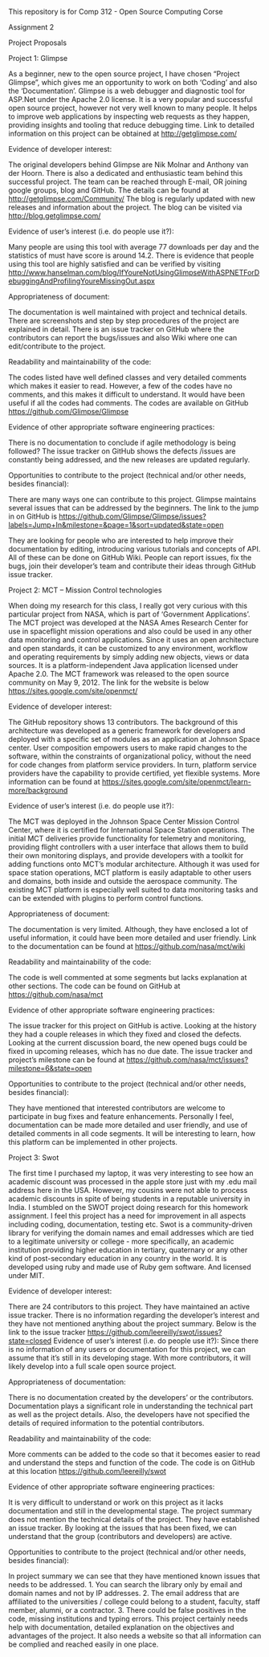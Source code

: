 This repository is for Comp 312 - Open Source Computing Corse


Assignment 2

Project Proposals

Project 1: Glimpse

As a beginner, new to the open source project, I have chosen “Project Glimpse”, which gives me an opportunity to work on both ‘Coding’ and also the ‘Documentation’. Glimpse is a web debugger and diagnostic tool for ASP.Net under the Apache 2.0 license. It is a very popular and successful open source project, however not very well known to many people. It helps to improve web applications by inspecting web requests as they happen, providing insights and tooling that reduce debugging time. Link to detailed information on this project can be obtained at http://getglimpse.com/

Evidence of developer interest:

The original developers behind Glimpse are Nik Molnar and Anthony van der Hoorn. There is also a dedicated and enthusiastic team behind this successful project. The team can be reached through E-mail, OR joining google groups, blog and GitHub. The details can be found at http://getglimpse.com/Community/
The blog is regularly updated with new releases and information about the project. The blog can be visited via http://blog.getglimpse.com/

Evidence of user’s interest (i.e. do people use it?):

Many people are using this tool with average 77 downloads per day and the statistics of must have score is around 14.2. There is evidence that people using this tool are highly satisfied and can be verified by visiting http://www.hanselman.com/blog/IfYoureNotUsingGlimpseWithASPNETForDebuggingAndProfilingYoureMissingOut.aspx

Appropriateness of document:

The documentation is well maintained with project and technical details. There are screenshots and step by step procedures of the project are explained in detail. There is an issue tracker on GitHub where the contributors can report the bugs/issues and also Wiki where one can edit/contribute to the project.

Readability and maintainability of the code:

The codes listed have well defined classes and very detailed comments which makes it easier to read. However, a few of the codes have no comments, and this makes it difficult to understand. It would have been useful if all the codes had comments. The codes are available on GitHub https://github.com/Glimpse/Glimpse

Evidence of other appropriate software engineering practices:

There is no documentation to conclude if agile methodology is being followed? The issue tracker on GitHub shows the defects /issues are constantly being addressed, and the new releases are updated regularly.

Opportunities to contribute to the project (technical and/or other needs, besides financial):

There are many ways one can contribute to this project. Glimpse maintains several issues that can be addressed by the beginners. The link to the jump in on GitHub is https://github.com/Glimpse/Glimpse/issues?labels=Jump+In&milestone=&page=1&sort=updated&state=open

They are looking for people who are interested to help improve their documentation by editing, introducing various tutorials and concepts of API. All of these can be done on GitHub Wiki. People can report issues, fix the bugs, join their developer’s team and contribute their ideas through GitHub issue tracker.

Project 2: MCT – Mission Control technologies

When doing my research for this class, I really got very curious with this particular project from NASA, which is part of ‘Government Applications’. The MCT project was developed at the NASA Ames Research Center for use in spaceflight mission operations and also could be used in any other data monitoring and control applications. Since it uses an open architecture and open standards, it can be customized to any environment, workflow and operating requirements by simply adding new objects, views or data sources. It is a platform-independent Java application licensed under Apache 2.0. The MCT framework was released to the open source community on May 9, 2012. The link for the website is below https://sites.google.com/site/openmct/

Evidence of developer interest:

The GitHub repository shows 13 contributors. The background of this architecture was developed as a generic framework for developers and deployed with a specific set of modules as an application at Johnson Space center. User composition empowers users to make rapid changes to the software, within the constraints of organizational policy, without the need for code changes from platform service providers. In turn, platform service providers have the capability to provide certified, yet flexible systems. More information can be found at https://sites.google.com/site/openmct/learn-more/background

Evidence of user’s interest (i.e. do people use it?):

The MCT was deployed in the Johnson Space Center Mission Control Center, where it is certified for International Space Station operations. The initial MCT deliveries provide functionality for telemetry and monitoring, providing flight controllers with a user interface that allows them to build their own monitoring displays, and provide developers with a toolkit for adding functions onto MCT’s modular architecture. Although it was used for space station operations, MCT platform is easily adaptable to other users and domains, both inside and outside the aerospace community. The existing MCT platform is especially well suited to data monitoring tasks and can be extended with plugins to perform control functions.

Appropriateness of document:

The documentation is very limited. Although, they have enclosed a lot of useful information, it could have been more detailed and user friendly. Link to the documentation can be found at https://github.com/nasa/mct/wiki

Readability and maintainability of the code:

The code is well commented at some segments but lacks explanation at other sections. The code can be found on GitHub at https://github.com/nasa/mct

Evidence of other appropriate software engineering practices:

The issue tracker for this project on GitHub is active. Looking at the history they had a couple releases in which they fixed and closed the defects. Looking at the current discussion board, the new opened bugs could be fixed in upcoming releases, which has no due date. The issue tracker and project’s milestone can be found at https://github.com/nasa/mct/issues?milestone=6&state=open

Opportunities to contribute to the project (technical and/or other needs, besides financial):

They have mentioned that interested contributors are welcome to participate in bug fixes and feature enhancements. Personally I feel, documentation can be made more detailed and user friendly, and use of detailed comments in all code segments. It will be interesting to learn, how this platform can be implemented in other projects.

Project 3: Swot

The first time I purchased my laptop, it was very interesting to see how an academic discount was processed in the apple store just with my .edu mail address here in the USA. However, my cousins were not able to process academic discounts in spite of being students in a reputable university in India. I stumbled on the SWOT project doing research for this homework assignment. I feel this project has a need for improvement in all aspects including coding, documentation, testing etc. Swot is a community-driven library for verifying the domain names and email addresses which are tied to a legitimate university or college - more specifically, an academic institution providing higher education in tertiary, quaternary or any other kind of post-secondary education in any country in the world. It is developed using ruby and made use of Ruby gem software. And licensed under MIT.

Evidence of developer interest:

There are 24 contributors to this project. They have maintained an active issue tracker. There is no information regarding the developer’s interest and they have not mentioned anything about the project summary. Below is the link to the issue tracker https://github.com/leereilly/swot/issues?state=closed Evidence of user’s interest (i.e. do people use it?): Since there is no information of any users or documentation for this project, we can assume that it’s still in its developing stage. With more contributors, it will likely develop into a full scale open source project.

Appropriateness of documentation:

There is no documentation created by the developers’ or the contributors. Documentation plays a significant role in understanding the technical part as well as the project details. Also, the developers have not specified the details of required information to the potential contributors.

Readability and maintainability of the code:

More comments can be added to the code so that it becomes easier to read and understand the steps and function of the code. The code is on GitHub at this location https://github.com/leereilly/swot

Evidence of other appropriate software engineering practices:

It is very difficult to understand or work on this project as it lacks documentation and still in the developmental stage. The project summary does not mention the technical details of the project. They have established an issue tracker. By looking at the issues that has been fixed, we can understand that the group (contributors and developers) are active.

Opportunities to contribute to the project (technical and/or other needs, besides financial):

In project summary we can see that they have mentioned known issues that needs to be addressed. 1.	You can search the library only by email and domain names and not by IP addresses. 2.	The email address that are affiliated to the universities / college could belong to a student, faculty, staff member, alumni, or a contractor. 3.	There could be false positives in the code, missing institutions and typing errors.
This project certainly needs help with documentation, detailed explanation on the objectives and advantages of the project. It also needs a website so that all information can be complied and reached easily in one place.


